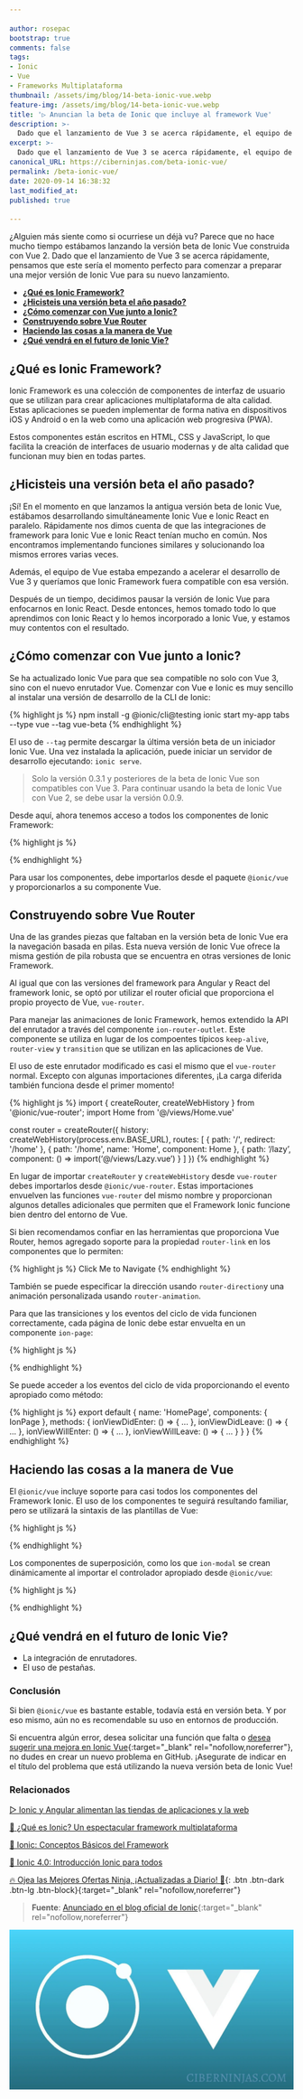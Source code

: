 ```yaml
---

author: rosepac
bootstrap: true
comments: false
tags:
- Ionic
- Vue
- Frameworks Multiplataforma
thumbnail: /assets/img/blog/14-beta-ionic-vue.webp
feature-img: /assets/img/blog/14-beta-ionic-vue.webp
title: '▷ Anuncian la beta de Ionic que incluye al framework Vue'
description: >-
  Dado que el lanzamiento de Vue 3 se acerca rápidamente, el equipo de Ionic que este sería el momento perfecto para comenzar a preparar Ionic Vue para su lanzamiento.
excerpt: >-
  Dado que el lanzamiento de Vue 3 se acerca rápidamente, el equipo de Ionic que este sería el momento perfecto para comenzar a preparar Ionic Vue para su lanzamiento.
canonical_URL: https://ciberninjas.com/beta-ionic-vue/
permalink: /beta-ionic-vue/
date: 2020-09-14 16:38:32
last_modified_at: 
published: true

---
```


¿Alguien más siente como si ocurriese un déjà vu? Parece que no hace mucho tiempo estábamos lanzando la versión beta de Ionic Vue construida con Vue 2. Dado que el lanzamiento de Vue 3 se acerca rápidamente, pensamos que este sería el momento perfecto para comenzar a preparar una mejor versión de Ionic Vue para su nuevo lanzamiento.

- [**¿Qué es Ionic Framework?**](#qué-es-ionic-framework)
- [**¿Hicisteis una versión beta el año pasado?**](#hicisteis-una-versión-beta-el-año-pasado)
- [**¿Cómo comenzar con Vue junto a Ionic?**](#cómo-comenzar-con-vue-junto-a-ionic)
- [**Construyendo sobre Vue Router**](#construyendo-sobre-vue-router)
- [**Haciendo las cosas a la manera de Vue**](#haciendo-las-cosas-a-la-manera-de-vue)
- [**¿Qué vendrá en el futuro de Ionic Vie?**](#qué-vendrá-en-el-futuro-de-ionic-vie)

## **¿Qué es Ionic Framework?**

Ionic Framework es una colección de componentes de interfaz de usuario que se utilizan para crear aplicaciones multiplataforma de alta calidad. Estas aplicaciones se pueden implementar de forma nativa en dispositivos iOS y Android o en la web como una aplicación web progresiva (PWA).

Estos componentes están escritos en HTML, CSS y JavaScript, lo que facilita la creación de interfaces de usuario modernas y de alta calidad que funcionan muy bien en todas partes.

## **¿Hicisteis una versión beta el año pasado?**

¡Sí! En el momento en que lanzamos la antigua versión beta de Ionic Vue, estábamos desarrollando simultáneamente Ionic Vue e Ionic React en paralelo. Rápidamente nos dimos cuenta de que las integraciones de framework para Ionic Vue e Ionic React tenían mucho en común. Nos encontramos implementando funciones similares y solucionando loa mismos errores varias veces.

Además, el equipo de Vue estaba empezando a acelerar el desarrollo de Vue 3 y queríamos que Ionic Framework fuera compatible con esa versión.

Después de un tiempo, decidimos pausar la versión de Ionic Vue para enfocarnos en Ionic React. Desde entonces, hemos tomado todo lo que aprendimos con Ionic React y lo hemos incorporado a Ionic Vue, y estamos muy contentos con el resultado.

## **¿Cómo comenzar con Vue junto a Ionic?**

Se ha actualizado Ionic Vue para que sea compatible no solo con Vue 3, sino con el nuevo enrutador Vue. Comenzar con Vue e Ionic es muy sencillo al instalar una versión de desarrollo de la CLI de Ionic:

{% highlight js %}
npm install -g @ionic/cli@testing
ionic start my-app tabs --type vue --tag vue-beta
{% endhighlight %}

El uso de `--tag` permite descargar la última versión beta de un iniciador Ionic Vue. Una vez instalada la aplicación, puede iniciar un servidor de desarrollo ejecutando: `ionic serve`.

> Solo la versión 0.3.1 y posteriores de la beta de Ionic Vue son compatibles con Vue 3. Para continuar usando la beta de Ionic Vue con Vue 2, se debe usar la versión 0.0.9.

Desde aquí, ahora tenemos acceso a todos los componentes de Ionic Framework:

{% highlight js %}
<template>
  <ion-page>
    <ion-header :translucent="true">
      <ion-toolbar>
        <ion-title>Hello Vue</ion-title>
      </ion-toolbar>
    </ion-header>

    <ion-content :fullscreen="true">
      <ion-header collapse="condense">
        <ion-toolbar>
          <ion-title size="large">Hello Vue</ion-title>
        </ion-toolbar>
      </ion-header>
    </ion-content>
  </ion-page>
</template>

<script>
import { IonContent, IonHeader, IonPage, IonTitle, IonToolbar, } from '@ionic/vue';
export default {
  name: 'HomePage',
  components: {
    IonContent,
    IonHeader,
    IonPage,
    IonTitle,
    IonToolbar,
  },
};
</script>
{% endhighlight %}

Para usar los componentes, debe importarlos desde el paquete `@ionic/vue` y proporcionarlos a su componente Vue.

## **Construyendo sobre Vue Router**

Una de las grandes piezas que faltaban en la versión beta de Ionic Vue era la navegación basada en pilas. Esta nueva versión de Ionic Vue ofrece la misma gestión de pila robusta que se encuentra en otras versiones de Ionic Framework.

Al igual que con las versiones del framework para Angular y React del framework Ionic, se optó por utilizar el router oficial que proporciona el propio proyecto de Vue, `vue-router`.

Para manejar las animaciones de Ionic Framework, hemos extendido la API del enrutador a través del componente `ion-router-outlet`. Este componente se utiliza en lugar de los compoentes típicos `keep-alive`, `router-view` y `transition` que se utilizan en las aplicaciones de Vue.

El uso de este enrutador modificado es casi el mismo que el `vue-router` normal. Excepto con algunas importaciones diferentes, ¡La carga diferida también funciona desde el primer momento!

{% highlight js %}
import { createRouter, createWebHistory } from '@ionic/vue-router';
import Home from '@/views/Home.vue'

const router = createRouter({
  history: createWebHistory(process.env.BASE_URL),
  routes: [
    {
      path: '/',
      redirect: '/home'
    },
    {
      path: '/home',
      name: 'Home',
      component: Home
    },
    {
      path: ‘/lazy’,
      component: () => import(‘@/views/Lazy.vue’)
    }
  ]
})
{% endhighlight %}

En lugar de importar `createRouter` y `createWebHistory` desde `vue-router` debes importarlos desde `@ionic/vue-router`. Estas importaciones envuelven las funciones `vue-router` del mismo nombre y proporcionan algunos detalles adicionales que permiten que el Framework Ionic funcione bien dentro del entorno de Vue.

Si bien recomendamos confiar en las herramientas que proporciona Vue Router, hemos agregado soporte para la propiedad `router-link` en los componentes que lo permiten:

{% highlight js %}
<ion-item router-link="/child-page">
  <ion-label>Click Me to Navigate</ion-label>
</ion-item>
{% endhighlight %}

También se puede especificar la dirección usando `router-direction`y una animación personalizada usando `router-animation`.

Para que las transiciones y los eventos del ciclo de vida funcionen correctamente, cada página de Ionic debe estar envuelta en un componente `ion-page`:

{% highlight js %}
<template>
  <ion-page> ... </ion-page>
</template>

<script>
import { IonPage } from '@ionic/vue';
export default { 
  name: 'HomePage', 
  components: { IonPage } 
};
</script>
{% endhighlight %}

Se puede acceder a los eventos del ciclo de vida proporcionando el evento apropiado como método:

{% highlight js %}
export default {
  name: 'HomePage',
  components: {
    IonPage
  },
  methods: {
    ionViewDidEnter: () => {
      ...
    },
    ionViewDidLeave: () => {
      ...
    },
    ionViewWillEnter: () => {
      ...
    },
    ionViewWillLeave: () => {
      ...
    }
  }
 }
{% endhighlight %}

## **Haciendo las cosas a la manera de Vue**

El `@ionic/vue` incluye soporte para casi todos los componentes del Framework Ionic. El uso de los componentes te seguirá resultando familiar, pero se utilizará la sintaxis de las plantillas de Vue:

{% highlight js %}
<template>
  <ion-input v-model="inputValueRef" @ionInput="onChange($event)"></ion-input>
  Value: { inputValueRef }
</template>

<script>
setup() {
  const inputValueRef = ref(‘’);
  return { inputValueRef };
}
</script>
{% endhighlight %}

Los componentes de superposición, como los que `ion-modal` se crean dinámicamente al importar el controlador apropiado desde `@ionic/vue`:

{% highlight js %}
<template>
  <ion-page>
    <ion-content>
      <ion-button @click="openModal()">Open Modal</ion-button>
    </ion-content>
  </ion-page>
</template>
<script>
import { IonButton, IonContent, IonPage, modalController } from '@ionic/vue';
import ModalExample from '@/components/Modal.vue';
export default {
  name: 'HomePage',
  components: { IonButton, IonContent, IonPage },
  setup() {
    const openModal = async () => {
      const modal = await modalController.create({
        component: ModalExample
      });
      await modal.present();
    }

    return { openModal }
  }
}
</script>
{% endhighlight %}

## **¿Qué vendrá en el futuro de Ionic Vie?**

- La integración de enrutadores.
- El uso de pestañas.

### **Conclusión** <!-- omit in toc -->

Si bien `@ionic/vue` es bastante estable, todavía está en versión beta. Y por eso mismo, aún no es recomendable su uso en entornos de producción.

Si encuentra algún error, desea solicitar una función que falta o [desea sugerir una mejora en Ionic Vue](https://github.com/ionic-team/ionic-framework/issues/new/choose){:target="_blank" rel="nofollow,noreferrer"}, no dudes en crear un nuevo problema en GitHub. ¡Asegurate de indicar en el título del problema que está utilizando la nueva versión beta de Ionic Vue!

### **Relacionados** <!-- omit in toc -->

[▷ Ionic y Angular alimentan las tiendas de aplicaciones y la web](https://ciberninjas.com/ionic-angular-alta-implementacion/)

[🚀 ¿Qué es Ionic? Un espectacular framework multiplataforma](https://ciberninjas.com/ionic-framework/)

[🚀 Ionic: Conceptos Básicos del Framework](https://ciberninjas.com/ionic-framework-concepto/)

[📰 Ionic 4.0: Introducción Ionic para todos](https://ciberninjas.com/ionic-4-0-introduccion-ionic-para-todos/)

[🔥 Ojea las Mejores Ofertas Ninja, ¡Actualizadas a Diario! 🎁](https://www.amazon.es/shop/cibercursos){: .btn .btn-dark .btn-lg .btn-block}{:target="_blank" rel="nofollow,noreferrer"}

> **Fuente**: [Anunciado en el blog oficial de Ionic](https://ionicframework.com/blog/announcing-the-new-ionic-vue-beta/ "Anunciado en el blog oficial de Ionic"){:target="_blank" rel="nofollow,noreferrer"}

![Anuncian la beta de Ionic que incluye el framework Vue](/assets/img/blog/14-beta-ionic-vue.webp "Anuncian la beta de Ionic que incluye el framework Vue")